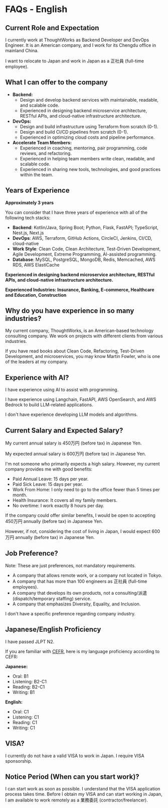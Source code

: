 
# FAQs - English

## Current Role and Expectation

I currently work at ThoughtWorks as Backend Developer and DevOps Engineer. It is an American company, and I work for its Chengdu office in mainland China.

I want to relocate to Japan and work in Japan as a 正社員 (full-time employee).

## What I can offer to the company

-   **Backend:**
    -   Design and develop backend services with maintainable, readable, and scalable code.
    -   Experienced in designing backend microservice architecture, RESTful APIs, and cloud-native infrastructure architecture.
-   **DevOps:**
    -   Design and build infrastructure using Terraform from scratch (0-1).
    -   Design and build CI/CD pipelines from scratch (0-1).
    -   Experienced in optimizing cloud costs and pipeline performance.
-   **Accelerate Team Members:**
    -   Experienced in coaching, mentoring, pair programming, code reviews, and refactoring.
    -   Experienced in helping team members write clean, readable, and scalable code.
    -   Experienced in sharing new tools, technologies, and good practices within the team.

## Years of Experience

**Approximately 3 years**

You can consider that I have three years of experience with all of the following tech stacks:

-   **Backend**: Kotlin/Java, Spring Boot; Python, Flask, FastAPI; TypeScript, Nest.js, Next.js
-   **DevOps**: AWS, Terraform, GitHub Actions, CircleCI, Jenkins, CI/CD, cloud-native
-   **Work Style**: Clean Code, Clean Architecture, Test-Driven Development, Agile Development, Extreme Programming, AI-assisted programming.
-   **Database**: MySQL, PostgreSQL, MongoDB, Redis, Memcached, AWS RDS, AWS ElastiCache

**Experienced in designing backend microservice architecture, RESTful APIs, and cloud-native infrastructure architecture.**

**Experienced Industries: Insurance, Banking, E-commerce, Healthcare and Education, Construction**

## Why do you have experience in so many industries?

My current company, ThoughtWorks, is an American-based technology consulting company. We work on projects with different clients from various industries.

If you have read books about Clean Code, Refactoring, Test-Driven Development, and microservices, you may know Martin Fowler, who is one of the leaders at my company.

## Experience with AI?

I have experience using AI to assist with programming.

I have experience using Langchain, FastAPI, AWS OpenSearch, and AWS Bedrock to build LLM-related applications.

I don't have experience developing LLM models and algorithms.

## Current Salary and Expected Salary?

My current annual salary is 450万円 (before tax) in Japanese Yen.

My expected annual salary is 600万円 (before tax) in Japanese Yen.

I'm not someone who primarily expects a high salary. However, my current company provides me with good benefits:

-   Paid Annual Leave: 15 days per year.
-   Paid Sick Leave: 15 days per year.
-   Work From Home: I only need to go to the office fewer than 5 times per month.
-   Health Insurance: It covers all my family members.
-   No overtime: I work exactly 8 hours per day.

If the company could offer similar benefits, I would be open to accepting 450万円 annually (before tax) in Japanese Yen.

However, if not, considering the cost of living in Japan, I would expect 600万円 annually (before tax) in Japanese Yen.

## Job Preference?

Note: These are just preferences, not mandatory requirements.

-   A company that allows remote work, or a company not located in Tokyo.
-   A company that has more than 100 engineers as 正社員 (full-time employees).
-   A company that develops its own products, not a consulting/派遣 (dispatch/temporary staffing) service.
-   A company that emphasizes Diversity, Equality, and Inclusion.

I don't have a specific preference regarding company industry.

## Japanese/English Proficiency

I have passed JLPT N2.

If you are familiar with [CEFR](https://www.mext.go.jp/b_menu/shingi/chousa/koutou/091/gijiroku/__icsFiles/afieldfile/2018/07/27/1407616_003.pdf), here is my language proficiency according to CEFR:

**Japanese:**
- Oral: B1
- Listening: B2-C1
- Reading: B2-C1
- Writing: B1

**English:**
- Oral: C1
- Listening: C1
- Reading: C1
- Writing: C1


## VISA?

I currently do not have a valid VISA to work in Japan. I require VISA sponsorship.

## Notice Period (When can you start work)?

I can start work as soon as possible. I understand that the VISA application process takes time. Before I obtain my VISA and can start working in Japan, I am available to work remotely as a 業務委託 (contractor/freelancer).
